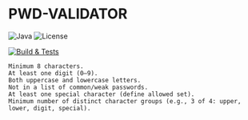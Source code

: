 # PWD-VALIDATOR

![Java](https://img.shields.io/badge/java-8-blue)
![License](https://img.shields.io/github/license/yolo-deploy/pwd-validator)

[![Build & Tests](https://github.com/yolo-deploy/pwd-validator/actions/workflows/test.yml/badge.svg)](https://github.com/yolo-deploy/pwd-validator/actions/workflows/test.yml)

    Minimum 8 characters.
    At least one digit (0–9).
    Both uppercase and lowercase letters.
    Not in a list of common/weak passwords.
    At least one special character (define allowed set).
    Minimum number of distinct character groups (e.g., 3 of 4: upper, lower, digit, special).
